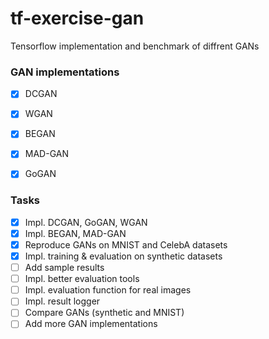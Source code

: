 # tf-exercise-gan

Tensorflow implementation and benchmark of diffrent GANs


### GAN implementations

- [x] DCGAN
- [x] WGAN
- [x] BEGAN
- [x] MAD-GAN
- [x] GoGAN


### Tasks

- [x] Impl. DCGAN, GoGAN, WGAN
- [x] Impl. BEGAN, MAD-GAN
- [x] Reproduce GANs on MNIST and CelebA datasets
- [x] Impl. training & evaluation on synthetic datasets
- [ ] Add sample results
- [ ] Impl. better evaluation tools
- [ ] Impl. evaluation function for real images
- [ ] Impl. result logger
- [ ] Compare GANs (synthetic and MNIST)
- [ ] Add more GAN implementations
